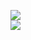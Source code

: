 [![](https://img.shields.io/badge/Made%20With-Github%20Spray-lightgrey.svg?style=for-the-badge&logo=github)](https://github.com/Annihil/github-spray#5113)  
[![](https://i.imgur.com/2DrTn0Z.gif)](https://github.com/Annihil/github-spray)